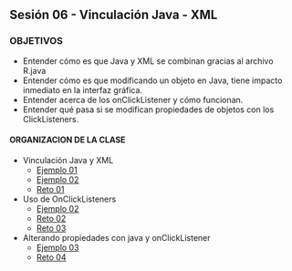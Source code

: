 ## Sesión 06 - Vinculación Java - XML

### OBJETIVOS 
 - Entender cómo es que Java y XML se combinan gracias al archivo R.java
 - Entender cómo es que modificando un objeto en Java, tiene impacto inmediato en la interfaz gráfica. 
 - Entender acerca de los onClickListener y cómo funcionan. 
 - Entender qué pasa si se modifican propiedades de objetos con los ClickListeners. 

#### ORGANIZACION DE LA CLASE 
- Vinculación Java y XML
	- [Ejemplo 01](Ejemplo-01)
	- [Ejemplo 02](Ejemplo-02)
	- [Reto 01](Reto-01)
- Uso de OnClickListeners
	- [Ejemplo 02](Ejemplo-02)
	- [Reto 02](Reto-02)
	- [Reto 03](Reto-03)
- Alterando propiedades con java y onClickListener	
	- [Ejemplo 03](Ejemplo-03)
	- [Reto 04](Reto-04)

